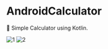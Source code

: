# AndroidCalculator
🔢 Simple Calculator using Kotlin.

![1](https://user-images.githubusercontent.com/76612421/157205017-c2fa53c2-f6b9-409a-858d-4a2a138316ea.PNG)
![2](https://user-images.githubusercontent.com/76612421/157205026-71e96c17-3cb6-4e07-8e11-e06ef31a6844.PNG)
